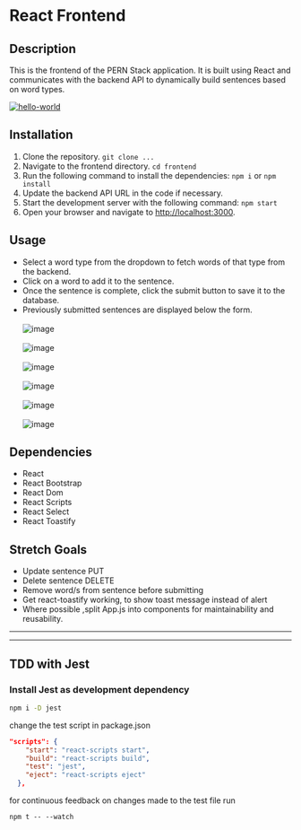 # React Frontend

## Description
This is the frontend of the PERN Stack application. It is built using React and communicates with the backend API to dynamically build sentences based on word types.

[![hello-world](https://github.com/DouglasVDM/rh-frontend/actions/workflows/ci-cd.yaml/badge.svg)](https://github.com/DouglasVDM/rh-frontend/actions/workflows/ci-cd.yaml)

## Installation
1. Clone the repository. `git clone ...`
2. Navigate to the frontend directory. `cd frontend`
3. Run the following command to install the dependencies: `npm i` or `npm install`
4. Update the backend API URL in the code if necessary.
5. Start the development server with the following command: `npm start`
6. Open your browser and navigate to [http://localhost:3000](http://localhost:3000).

## Usage
- Select a word type from the dropdown to fetch words of that type from the backend.
- Click on a word to add it to the sentence.
- Once the sentence is complete, click the submit button to save it to the database.
- Previously submitted sentences are displayed below the form.
<br><br>
![image](https://github.com/DouglasVDM/rh-frontend/assets/74470226/40492a27-38c5-4607-8799-477f1dbd2258)
<br><br>
![image](https://github.com/DouglasVDM/rh-frontend/assets/74470226/d727c899-2887-4da1-85e5-fccbd1acc464)
<br><br>
![image](https://github.com/DouglasVDM/rh-frontend/assets/74470226/5b88e2d2-d79f-43d2-b5f7-1d9fc43c8010)
<br><br>
![image](https://github.com/DouglasVDM/rh-frontend/assets/74470226/9bab4b94-c72f-4cad-9bf6-12b38120554c)
<br><br>
![image](https://github.com/DouglasVDM/rh-frontend/assets/74470226/070c40fa-f60f-46b9-98a9-e8f88df982be)
<br><br>
![image](https://github.com/DouglasVDM/rh-frontend/assets/74470226/1173a3df-be22-4a90-92c5-85fd34c0bc6c)  

## Dependencies
- React
- React Bootstrap
- React Dom
- React Scripts
- React Select
- React Toastify

## Stretch Goals
- Update sentence PUT
- Delete sentence DELETE
- Remove word/s from sentence before submitting
- Get react-toastify working, to show toast message instead of alert 
- Where possible ,split App.js into components for maintainability and reusability.
---
---
## TDD with Jest

### Install Jest as development dependency

```bash
npm i -D jest
```

change the test script in package.json

```json
"scripts": {
    "start": "react-scripts start",
    "build": "react-scripts build",
    "test": "jest",
    "eject": "react-scripts eject"
  },
```

for continuous feedback on changes made to the test file run

```
npm t -- --watch
```
